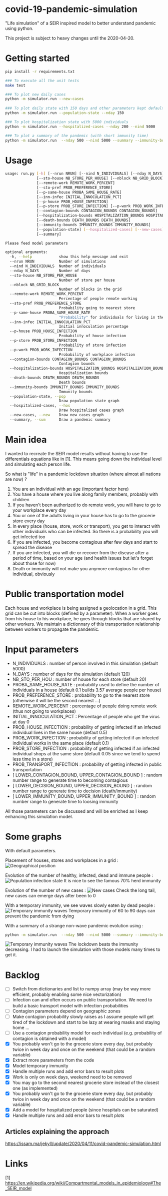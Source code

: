 # covid-19-pandemic-simulation
"Life simulation" of a SEIR inspired model to better understand pandemic using python.

This project is subject to heavy changes until the 2020-04-20.

# Getting started
```bash
pip install -r requirements.txt

### To execute all the unit tests
make test

### To plot new daily cases
python -m simulator.run --new-cases 
 
### To plot daily state with 150 days and other parameters kept default
python -m simulator.run --population-state --nday 150  

### To plot hospitalization state with 5000 individuals
python -m simulator.run --hospitalized-cases --nday 200 --nind 5000

### To plot a summary of the pandemic (with short immunity time)
python -m simulator.run  --nday 500 --nind 5000 --summary --immunity-bounds 120 150
```

# Usage
```bash
usage: run.py [-h] [--nrun NRUN] [--nind N_INDIVIDUALS] [--nday N_DAYS]
              [--sto-house NB_STORE_PER_HOUSE] [--nblock NB_GRID_BLOCK]
              [--remote-work REMOTE_WORK_PERCENT]
              [--sto-pref PROB_PREFERENCE_STORE]
              [--p-same-house PROBA_SAME_HOUSE_RATE]
              [--inn-infec INITIAL_INNOCULATION_PCT]
              [--p-house PROB_HOUSE_INFECTION]
              [--p-store PROB_STORE_INFECTION] [--p-work PROB_WORK_INFECTION]
              [--contagion-bounds CONTAGION_BOUNDS CONTAGION_BOUNDS]
              [--hospitalization-bounds HOSPITALIZATION_BOUNDS HOSPITALIZATION_BOUNDS]
              [--death-bounds DEATH_BOUNDS DEATH_BOUNDS]
              [--immunity-bounds IMMUNITY_BOUNDS IMMUNITY_BOUNDS]
              [--population-state] [--hospitalized-cases] [--new-cases]
              [--summary]

Please feed model parameters

optional arguments:
  -h, --help            show this help message and exit
  --nrun NRUN           Number of simulations
  --nind N_INDIVIDUALS  Number of individuals
  --nday N_DAYS         Number of days
  --sto-house NB_STORE_PER_HOUSE
                        Number of store per house
  --nblock NB_GRID_BLOCK
                        Number of blocks in the grid
  --remote-work REMOTE_WORK_PERCENT
                        Percentage of people remote working
  --sto-pref PROB_PREFERENCE_STORE
                        Probability going to nearest store
  --p-same-house PROBA_SAME_HOUSE_RATE
                        "Probability" for individuals for living in the same house
  --inn-infec INITIAL_INNOCULATION_PCT
                        Initial innoculation percentage
  --p-house PROB_HOUSE_INFECTION
                        Probability of house infection
  --p-store PROB_STORE_INFECTION
                        Probability of store infection
  --p-work PROB_WORK_INFECTION
                        Probability of workplace infection
  --contagion-bounds CONTAGION_BOUNDS CONTAGION_BOUNDS
                        Contagion bounds
  --hospitalization-bounds HOSPITALIZATION_BOUNDS HOSPITALIZATION_BOUNDS
                        Hospitalization bounds
  --death-bounds DEATH_BOUNDS DEATH_BOUNDS
                        Death bounds
  --immunity-bounds IMMUNITY_BOUNDS IMMUNITY_BOUNDS
                        Immunity bounds
  --population-state, --pop
                        Draw population state graph
  --hospitalized-cases, --hos
                        Draw hospitalized cases graph
  --new-cases, --new    Draw new cases graph
  --summary, --sum      Draw a pandemic summary
```

# Main idea
I wanted to recreate the SEIR model results without having to use the differentials equations like in [1]. This means going down the individual level and simulating each person life.

So what is "life" in a pandemic lockdown situation (where almost all nations are now) ?

1. You are an individual with an age (important factor here)
2. You have a house where you live along family members, probably with children
3. If you haven't been authorized to do remote work, you will have to go to your workplace every day
4. You or one of the adults living in your house has to go to the grocerie store every day
5. In every place (house, store, work or transport), you get to interact with other individuals who can be infected. So there is a probability you will get infected too
6. If you are infected, you become contagious after few days and start to spread the disease
7. If you are infected, you will die or recover from the disease after a period of time, based on your age (and health issues but let's forget about those for now)
8. Death or immunity will not make you anymore contagious for other individual, obviously

# Public transportation model
Each house and workplace is being assigned a geolocation in a grid. This grid can be cut into blocks (defined by a parameter). 
When a worker goes from his house to his workplace, he goes through blocks that are shared by other workers. 
We maintain a dictionnary of this transportation relationship between workers to propagate the pandemic.

# Input parameters
* N_INDIVIDUALS : number of person involved in this simulation (default 5000)
* N_DAYS : number of days for the simulation (default 120)
* NB_STO_PER_HOU : number of house for each store (default 20)
* PROBA_SAME_HOUSE_RATE : probability used to define the number of individuals in a house (default 0.1 builds 3.57 average people per house)
* PROB_PREFERENCE_STORE : probability to go to the nearest store (otherwise it will be the second nearest ...)
* REMOTE_WORK_PERCENT : percentage of people doing remote work (thus not going to workplaces)
* INITIAL_INNOCULATION_PCT : Percentage of people who get the virus at day 0
* PROB_HOUSE_INFECTION : probability of getting infected if an infected individual lives in the same house (defaut 0.5)
* PROB_WORK_INFECTION : probability of getting infected if an infected individual works in the same place (default 0.1)
* PROB_STORE_INFECTION : probability of getting infected if an infected individual shops at the same store (default 0.05 since we tend to spend less time in a store)
* PROB_TRANSPORT_INFECTION : probability of getting infected in public transportation
* [ LOWER_CONTAGION_BOUND, UPPER_CONTAGION_BOUND ] : random number range to generate time to becoming contagious
* [ LOWER_DECISION_BOUND, UPPER_DECISION_BOUND ] : random number range to generate time to decision (death/immunity)
* [ LOWER_IMMUNITY_BOUND, UPPER_IMMUNITY_BOUND ] : random number range to generate time to loosing immunity

All those parameters can be discussed and will be enriched as I keep enhancing this simulation model.

# Some graphs
With default parameters.

Placement of houses, stores and workplaces in a grid :
![Geographical position](/images/geo_placement.png)

Evolution of the number of healthy, infected, dead and immune people :
![Population infection state](/images/propagation.png)
It is nice to see the famous 70% herd immunity

Evolution of the number of new cases :
![New cases](/images/newcases.png)
Check the long tail, new cases can emerge days after been to 0

With a temporary immunity, we see waves slowly eaten by dead people :
![Temporary immunity waves](/images/vague.png)
Temporary immunity of 60 to 90 days can prevent the pandemic from dying

With a summary of a strange non-wave pandemic evolution using :
```bash
python -m simulator.run  --nday 500 --nind 5000 --summary --immunity-bounds 120 150
```
![Temporary immunity waves](/images/summary.png)
The lockdown beats the immunity decreasing. I had to launch the simulation with those models many times to get it.

# Backlog
- [ ]  Switch from dictionaries and list to numpy array (may be way more efficient, probably enabling some nice vectorization)
- [ ]  Infection can and often occurs on public transportation. We need to build a basic transport model with infection probabilities
- [ ]  Contagion parameters depend on geographic zones
- [ ]  Make contagion probability slowly raises as I assume people will get tired of the lockdown and start to be lazy at wearing masks and staying home ...
- [ ]  Use a contagion probability model for each individual (e.g. probability of contagion is obtained with a model)
- [x]  You probably won't go to the grocerie store every day, but probably twice in week day and once on the weekend (that could be a random variable)
- [x]  Extract more parameters from the code
- [x]  Model temporary immunity
- [x]  Handle multiple runs and add error bars to result plots
- [x]  Work is only on week days, weekend need to be removed
- [x]  You may go to the second nearest grocerie store instead of the closest one (as implemented)
- [x]  You probably won't go to the grocerie store every day, but probably twice in week day and once on the weekend (that could be a random variable)
- [x]  Add a model for hospitalized people (since hospitals can be saturated)
- [x]  Handle multiple runs and add error bars to result plots

## Articles explaining the approach
https://issam.ma/jekyll/update/2020/04/11/covid-pandemic-simulation.html

# Links
[1] https://en.wikipedia.org/wiki/Compartmental_models_in_epidemiology#The_SEIR_model
